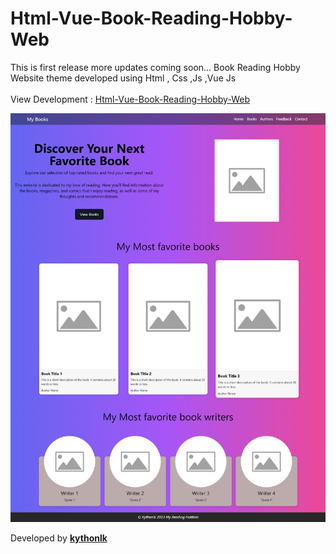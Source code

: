 # Html-Vue-Book-Reading-Hobby-Web

This is first release more updates coming soon...
Book Reading Hobby Website theme developed using Html , Css ,Js ,Vue Js
<br><br>
View Development : [Html-Vue-Book-Reading-Hobby-Web](https://home-5012713401.app-ionos.space/)



![Screenshot](https://github.com/Kythonlk/Html-Vue-Hobby-Web/blob/main/tailwind%20update.png?raw=true)



Developed by [**kythonlk**](kythonlk.com)
